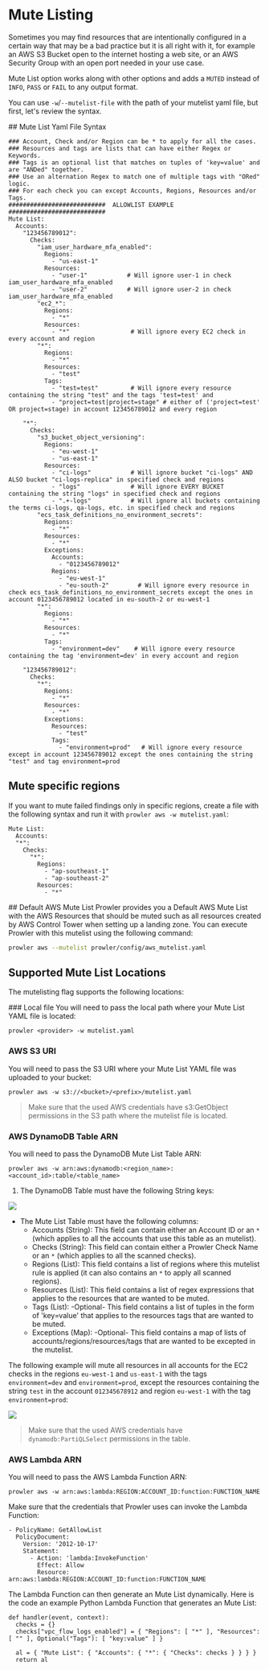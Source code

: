 # Mute Listing
Sometimes you may find resources that are intentionally configured in a certain way that may be a bad practice but it is all right with it, for example an AWS S3 Bucket open to the internet hosting a web site, or an AWS Security Group with an open port needed in your use case.

Mute List option works along with other options and adds a `MUTED` instead of `INFO`, `PASS` or `FAIL` to any output format.

You can use `-w`/`--mutelist-file` with the path of your mutelist yaml file, but first, let's review the syntax.

## Mute List Yaml File Syntax

    ### Account, Check and/or Region can be * to apply for all the cases.
    ### Resources and tags are lists that can have either Regex or Keywords.
    ### Tags is an optional list that matches on tuples of 'key=value' and are "ANDed" together.
    ### Use an alternation Regex to match one of multiple tags with "ORed" logic.
    ### For each check you can except Accounts, Regions, Resources and/or Tags.
    ###########################  ALLOWLIST EXAMPLE  ###########################
    Mute List:
      Accounts:
        "123456789012":
          Checks:
            "iam_user_hardware_mfa_enabled":
              Regions:
                - "us-east-1"
              Resources:
                - "user-1"           # Will ignore user-1 in check iam_user_hardware_mfa_enabled
                - "user-2"           # Will ignore user-2 in check iam_user_hardware_mfa_enabled
            "ec2_*":
              Regions:
                - "*"
              Resources:
                - "*"                 # Will ignore every EC2 check in every account and region
            "*":
              Regions:
                - "*"
              Resources:
                - "test"
              Tags:
                - "test=test"         # Will ignore every resource containing the string "test" and the tags 'test=test' and
                - "project=test|project=stage" # either of ('project=test' OR project=stage) in account 123456789012 and every region

        "*":
          Checks:
            "s3_bucket_object_versioning":
              Regions:
                - "eu-west-1"
                - "us-east-1"
              Resources:
                - "ci-logs"           # Will ignore bucket "ci-logs" AND ALSO bucket "ci-logs-replica" in specified check and regions
                - "logs"              # Will ignore EVERY BUCKET containing the string "logs" in specified check and regions
                - ".+-logs"           # Will ignore all buckets containing the terms ci-logs, qa-logs, etc. in specified check and regions
            "ecs_task_definitions_no_environment_secrets":
              Regions:
                - "*"
              Resources:
                - "*"
              Exceptions:
                Accounts:
                  - "0123456789012"
                Regions:
                  - "eu-west-1"
                  - "eu-south-2"        # Will ignore every resource in check ecs_task_definitions_no_environment_secrets except the ones in account 0123456789012 located in eu-south-2 or eu-west-1
            "*":
              Regions:
                - "*"
              Resources:
                - "*"
              Tags:
                - "environment=dev"    # Will ignore every resource containing the tag 'environment=dev' in every account and region

        "123456789012":
          Checks:
            "*":
              Regions:
                - "*"
              Resources:
                - "*"
              Exceptions:
                Resources:
                  - "test"
                Tags:
                  - "environment=prod"   # Will ignore every resource except in account 123456789012 except the ones containing the string "test" and tag environment=prod

## Mute specific regions
If you want to mute failed findings only in specific regions, create a file with the following syntax and run it with `prowler aws -w mutelist.yaml`:

    Mute List:
      Accounts:
      "*":
        Checks:
          "*":
            Regions:
              - "ap-southeast-1"
              - "ap-southeast-2"
            Resources:
              - "*"

## Default AWS Mute List
Prowler provides you a Default AWS Mute List with the AWS Resources that should be muted such as all resources created by AWS Control Tower when setting up a landing zone.
You can execute Prowler with this mutelist using the following command:
```sh
prowler aws --mutelist prowler/config/aws_mutelist.yaml
```
## Supported Mute List Locations

The mutelisting flag supports the following locations:

### Local file
You will need to pass the local path where your Mute List YAML file is located:
```
prowler <provider> -w mutelist.yaml
```
### AWS S3 URI
You will need to pass the S3 URI where your Mute List YAML file was uploaded to your bucket:
```
prowler aws -w s3://<bucket>/<prefix>/mutelist.yaml
```
> Make sure that the used AWS credentials have s3:GetObject permissions in the S3 path where the mutelist file is located.

### AWS DynamoDB Table ARN

You will need to pass the DynamoDB Mute List Table ARN:

```
prowler aws -w arn:aws:dynamodb:<region_name>:<account_id>:table/<table_name>
```

1. The DynamoDB Table must have the following String keys:
<img src="../img/mutelist-keys.png"/>

- The Mute List Table must have the following columns:
    - Accounts (String): This field can contain either an Account ID or an `*` (which applies to all the accounts that use this table as an mutelist).
    - Checks (String): This field can contain either a Prowler Check Name or an `*` (which applies to all the scanned checks).
    - Regions (List): This field contains a list of regions where this mutelist rule is applied (it can also contains an `*` to apply all scanned regions).
    - Resources (List): This field contains a list of regex expressions that applies to the resources that are wanted to be muted.
    - Tags (List): -Optional- This field contains a list of tuples in the form of 'key=value' that applies to the resources tags that are wanted to be muted.
    - Exceptions (Map): -Optional- This field contains a map of lists of accounts/regions/resources/tags that are wanted to be excepted in the mutelist.

The following example will mute all resources in all accounts for the EC2 checks in the regions `eu-west-1` and `us-east-1` with the tags `environment=dev` and `environment=prod`, except the resources containing the string `test` in the account `012345678912` and region `eu-west-1` with the tag `environment=prod`:

<img src="../img/mutelist-row.png"/>

> Make sure that the used AWS credentials have `dynamodb:PartiQLSelect` permissions in the table.

### AWS Lambda ARN

You will need to pass the AWS Lambda Function ARN:

```
prowler aws -w arn:aws:lambda:REGION:ACCOUNT_ID:function:FUNCTION_NAME
```

Make sure that the credentials that Prowler uses can invoke the Lambda Function:

```
- PolicyName: GetAllowList
  PolicyDocument:
    Version: '2012-10-17'
    Statement:
      - Action: 'lambda:InvokeFunction'
        Effect: Allow
        Resource: arn:aws:lambda:REGION:ACCOUNT_ID:function:FUNCTION_NAME
```

The Lambda Function can then generate an Mute List dynamically. Here is the code an example Python Lambda Function that
generates an Mute List:

```
def handler(event, context):
  checks = {}
  checks["vpc_flow_logs_enabled"] = { "Regions": [ "*" ], "Resources": [ "" ], Optional("Tags"): [ "key:value" ] }

  al = { "Mute List": { "Accounts": { "*": { "Checks": checks } } } }
  return al
```
